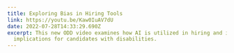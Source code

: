 ```yaml
---
title: Exploring Bias in Hiring Tools
link: https://youtu.be/Kaw0IuAV7dU
date: 2022-07-28T14:33:29.690Z
excerpt: This new ODD video examines how AI is utilized in hiring and its
  implications for candidates with disabilities.
---
```

